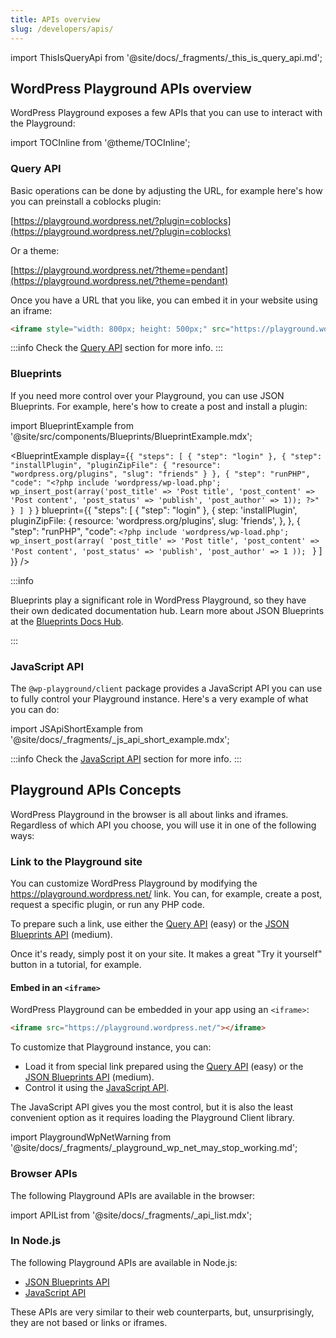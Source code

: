 ```yaml
---
title: APIs overview
slug: /developers/apis/
---
```


import ThisIsQueryApi from '@site/docs/\_fragments/\_this_is_query_api.md';

## WordPress Playground APIs overview

WordPress Playground exposes a few APIs that you can use to interact with the Playground:

import TOCInline from '@theme/TOCInline';

<TOCInline toc={toc} />

### Query API

Basic operations can be done by adjusting the URL, for example here's how you can preinstall a coblocks plugin:

[https://playground.wordpress.net/?plugin=coblocks](https://playground.wordpress.net/?plugin=coblocks)

Or a theme:

[https://playground.wordpress.net/?theme=pendant](https://playground.wordpress.net/?theme=pendant)

<ThisIsQueryApi /> Once you have a URL that you like, you can embed it in your website using an iframe:

```html
<iframe style="width: 800px; height: 500px;" src="https://playground.wordpress.net/?plugin=coblocks"></iframe>
```

:::info
Check the [Query API](/developers/apis/query-api) section for more info.
:::

### Blueprints

If you need more control over your Playground, you can use JSON Blueprints. For example, here's how to create a post and install a plugin:

import BlueprintExample from '@site/src/components/Blueprints/BlueprintExample.mdx';

<BlueprintExample
display={`{
  "steps": [
    {
      "step": "login"
    },
    {
      "step": "installPlugin",
      "pluginZipFile": {
        "resource": "wordpress.org/plugins",
        "slug": "friends"
      }
    },
    {
      "step": "runPHP",
      "code": "<?php include 'wordpress/wp-load.php'; wp_insert_post(array('post_title' => 'Post title', 'post_content' => 'Post content', 'post_status' => 'publish', 'post_author' => 1)); ?>"
    }
  ]
}` }
blueprint={{
		"steps": [
            {
                "step": "login"
            },
            {
            step: 'installPlugin',
                pluginZipFile: {
                    resource: 'wordpress.org/plugins',
                    slug: 'friends',
                },
            },
			{
				"step": "runPHP",
				"code": `<?php
include 'wordpress/wp-load.php';
wp_insert_post(array(
'post_title' => 'Post title',
'post_content' => 'Post content',
'post_status' => 'publish',
'post_author' => 1
));
`
}
]
}} />

<p></p>

:::info

Blueprints play a significant role in WordPress Playground, so they have their own dedicated documentation hub. Learn more about JSON Blueprints at the [Blueprints Docs Hub](../../blueprints/01-index.md).

:::

### JavaScript API

The `@wp-playground/client` package provides a JavaScript API you can use to fully control your Playground instance. Here's a very example of what you can do:

import JSApiShortExample from '@site/docs/\_fragments/\_js_api_short_example.mdx';

<JSApiShortExample />

:::info
Check the [JavaScript API](/developers/apis/javascript-api/) section for more info.
:::

## Playground APIs Concepts

WordPress Playground in the browser is all about links and iframes. Regardless of which API you choose, you will use it in one of the following ways:

### Link to the Playground site

You can customize WordPress Playground by modifying the https://playground.wordpress.net/ link. You can, for example, create a post, request a specific plugin, or run any PHP code.

To prepare such a link, use either the [Query API](/developers/apis/query-api) (easy) or the [JSON Blueprints API](/blueprints) (medium).

Once it's ready, simply post it on your site. It makes a great "Try it yourself" button in a tutorial, for example.

#### Embed in an `<iframe>`

WordPress Playground can be embedded in your app using an `<iframe>`:

```html
<iframe src="https://playground.wordpress.net/"></iframe>
```

To customize that Playground instance, you can:

-   Load it from special link prepared using the [Query API](/developers/apis/query-api) (easy) or the [JSON Blueprints API](/blueprints) (medium).
-   Control it using the [JavaScript API](/developers/apis/javascript-api/).

The JavaScript API gives you the most control, but it is also the least convenient option as it requires loading the Playground Client library.

import PlaygroundWpNetWarning from '@site/docs/\_fragments/\_playground_wp_net_may_stop_working.md';

<PlaygroundWpNetWarning />

### Browser APIs

The following Playground APIs are available in the browser:

import APIList from '@site/docs/\_fragments/\_api_list.mdx';

<APIList />

### In Node.js

The following Playground APIs are available in Node.js:

-   [JSON Blueprints API](/blueprints)
-   [JavaScript API](/developers/apis/javascript-api/)

These APIs are very similar to their web counterparts, but, unsurprisingly, they are not based or links or iframes.
